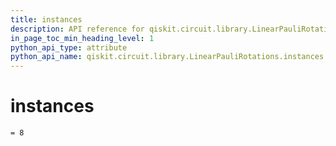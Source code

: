 ```yaml
---
title: instances
description: API reference for qiskit.circuit.library.LinearPauliRotations.instances
in_page_toc_min_heading_level: 1
python_api_type: attribute
python_api_name: qiskit.circuit.library.LinearPauliRotations.instances
---
```


# instances

<span id="qiskit.circuit.library.LinearPauliRotations.instances" />

`= 8`

